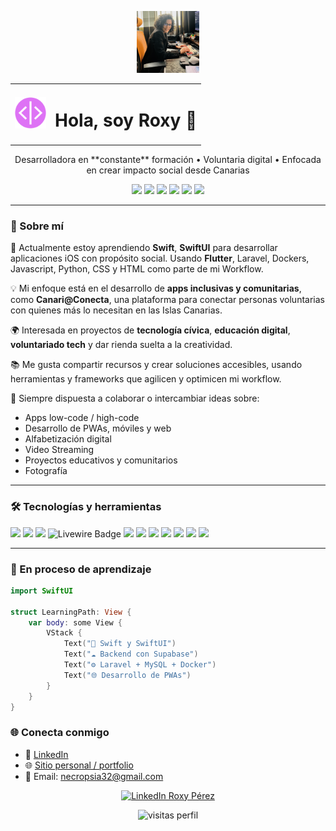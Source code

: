 <p align="center">
  <img src="profile2.png" alt="Banner Roxy Pérez" width="20%"  />
</p>

<div align="center">
<table>
  <tr>
    <td><img src="99-128.webp" alt="Logo" width="50" /></td>
    <td><h1>Hola, soy Roxy 👋</h1></td>
  </tr>
</table>
</div>

<p align="center">Desarrolladora en **constante** formación • Voluntaria digital • Enfocada en crear impacto social desde Canarias</p>

<p align="center">
  <img src="https://img.shields.io/badge/SwiftUI-learning-orange?logo=swift" />
  <img src="https://img.shields.io/badge/Flutter-02569B?logo=flutter&logoColor=white"/>
  <img src="https://img.shields.io/badge/Laravel-PHP-red?logo=laravel" />
  <img src="https://img.shields.io/badge/Docker-containers-2496ED?logo=docker" />
  <img src="https://img.shields.io/badge/MySQL-DB-blue?logo=mysql" />
  <img src="https://img.shields.io/badge/Oracle-SQL-red?logo=oracle" />
</p>

---

### 🚀 Sobre mí

🌱 Actualmente estoy aprendiendo **Swift**, **SwiftUI** para desarrollar aplicaciones iOS con propósito social. Usando **Flutter**, Laravel, Dockers, Javascript, Python, CSS y HTML como parte de mi Workflow.

💡 Mi enfoque está en el desarrollo de **apps inclusivas y comunitarias**, como **Canari@Conecta**, una plataforma para conectar personas voluntarias con quienes más lo necesitan en las Islas Canarias. 

🌍 Interesada en proyectos de **tecnología cívica**, **educación digital**, **voluntariado tech** y dar rienda suelta a la creatividad.

📚 Me gusta compartir recursos y crear soluciones accesibles, usando herramientas y frameworks que agilicen y optimicen mi workflow.

💬 Siempre dispuesta a colaborar o intercambiar ideas sobre:
- Apps low-code / high-code
- Desarrollo de PWAs, móviles y web
- Alfabetización digital
- Video Streaming
- Proyectos educativos y comunitarios
- Fotografía

---

### 🛠️ Tecnologías y herramientas

<p>
  <img src="https://img.shields.io/badge/JavaScript-F7DF1E?logo=javascript&logoColor=000" />
  <img src="https://img.shields.io/badge/Swift-FA7343?logo=swift&logoColor=white" />
  <img src="https://img.shields.io/badge/PHP-777BB4?logo=php&logoColor=white" />
  <img src="https://img.shields.io/badge/Livewire-4E1D95?logo=laravel&logoColor=white" alt="Livewire Badge" />
  <img src="https://img.shields.io/badge/Laravel-FF2D20?logo=laravel&logoColor=white" />
  <img src="https://img.shields.io/badge/Docker-2496ED?logo=docker&logoColor=white" />
  <img src="https://img.shields.io/badge/MySQL-005C84?logo=mysql&logoColor=white" />
  <img src="https://img.shields.io/badge/Oracle-F80000?logo=oracle&logoColor=white" />
  <img src="https://img.shields.io/badge/Xcode-147EFB?logo=xcode&logoColor=white" />
  <img src="https://img.shields.io/badge/Supabase-3FCF8E?logo=supabase&logoColor=white" />
  <img src="https://img.shields.io/badge/Figma-F24E1E?logo=figma&logoColor=white" />
</p>

---

### 🧠 En proceso de aprendizaje

```swift
import SwiftUI

struct LearningPath: View {
    var body: some View {
        VStack {
            Text("📱 Swift y SwiftUI")
            Text("☁️ Backend con Supabase")
            Text("⚙️ Laravel + MySQL + Docker")
            Text("🌐 Desarrollo de PWAs")
        }
    }
}
```

### 🌐 Conecta conmigo

- 🔗 [LinkedIn]([https://www.linkedin.com/in/roxy-perez/](https://www.linkedin.com/in/roxy-perez-polanco/))
- 🌐 [Sitio personal / portfolio](https://roxy-perez.netlify.app/)
- 💌 Email: necropsia32@gmail.com

<p align="center">
  <a href="https://www.linkedin.com/in/roxy-perez/" target="_blank">
    <img src="https://img.shields.io/badge/🔗%20Contáctame%20en%20LinkedIn-0077B5?style=for-the-badge&logo=linkedin&logoColor=white" alt="LinkedIn Roxy Pérez" />
  </a>
</p>

<p align="center">
  <img src="https://komarev.com/ghpvc/?username=roxy-perez&label=Visitas&color=green" alt="visitas perfil" />
</p>


